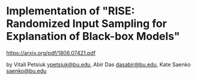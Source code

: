 # Implementation of "RISE: Randomized Input Sampling for Explanation of Black-box Models"

https://arxiv.org/pdf/1806.07421.pdf

by Vitali Petsiuk <vpetsiuk@bu.edu>, Abir Das <dasabir@bu.edu>, Kate Saenko <saenko@bu.edu>

